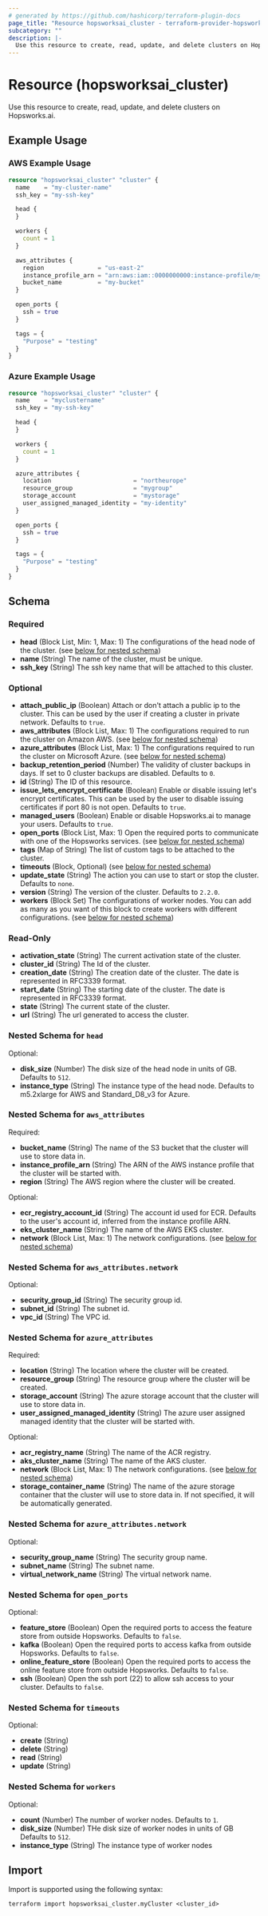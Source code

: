 ```yaml
---
# generated by https://github.com/hashicorp/terraform-plugin-docs
page_title: "Resource hopsworksai_cluster - terraform-provider-hopsworksai"
subcategory: ""
description: |-
  Use this resource to create, read, update, and delete clusters on Hopsworks.ai.
---
```

# Resource (hopsworksai_cluster)
Use this resource to create, read, update, and delete clusters on Hopsworks.ai.

## Example Usage

### AWS Example Usage 

```terraform
resource "hopsworksai_cluster" "cluster" {
  name    = "my-cluster-name"
  ssh_key = "my-ssh-key"

  head {
  }

  workers {
    count = 1
  }

  aws_attributes {
    region               = "us-east-2"
    instance_profile_arn = "arn:aws:iam::0000000000:instance-profile/my-instance-profile"
    bucket_name          = "my-bucket"
  }

  open_ports {
    ssh = true
  }

  tags = {
    "Purpose" = "testing"
  }
}
```

### Azure Example Usage 

```terraform
resource "hopsworksai_cluster" "cluster" {
  name    = "myclustername"
  ssh_key = "my-ssh-key"

  head {
  }

  workers {
    count = 1
  }

  azure_attributes {
    location                       = "northeurope"
    resource_group                 = "mygroup"
    storage_account                = "mystorage"
    user_assigned_managed_identity = "my-identity"
  }

  open_ports {
    ssh = true
  }

  tags = {
    "Purpose" = "testing"
  }
}
```

<!-- schema generated by tfplugindocs -->
## Schema

### Required

- **head** (Block List, Min: 1, Max: 1) The configurations of the head node of the cluster. (see [below for nested schema](#nestedblock--head))
- **name** (String) The name of the cluster, must be unique.
- **ssh_key** (String) The ssh key name that will be attached to this cluster.

### Optional

- **attach_public_ip** (Boolean) Attach or don't attach a public ip to the cluster. This can be used by the user if creating a cluster in private network. Defaults to `true`.
- **aws_attributes** (Block List, Max: 1) The configurations required to run the cluster on Amazon AWS. (see [below for nested schema](#nestedblock--aws_attributes))
- **azure_attributes** (Block List, Max: 1) The configurations required to run the cluster on Microsoft Azure. (see [below for nested schema](#nestedblock--azure_attributes))
- **backup_retention_period** (Number) The validity of cluster backups in days. If set to 0 cluster backups are disabled. Defaults to `0`.
- **id** (String) The ID of this resource.
- **issue_lets_encrypt_certificate** (Boolean) Enable or disable issuing let's encrypt certificates. This can be used by the user to disable issuing certificates if port 80 is not open. Defaults to `true`.
- **managed_users** (Boolean) Enable or disable Hopsworks.ai to manage your users. Defaults to `true`.
- **open_ports** (Block List, Max: 1) Open the required ports to communicate with one of the Hopsworks services. (see [below for nested schema](#nestedblock--open_ports))
- **tags** (Map of String) The list of custom tags to be attached to the cluster.
- **timeouts** (Block, Optional) (see [below for nested schema](#nestedblock--timeouts))
- **update_state** (String) The action you can use to start or stop the cluster. Defaults to `none`.
- **version** (String) The version of the cluster. Defaults to `2.2.0`.
- **workers** (Block Set) The configurations of worker nodes. You can add as many as you want of this block to create workers with different configurations. (see [below for nested schema](#nestedblock--workers))

### Read-Only

- **activation_state** (String) The current activation state of the cluster.
- **cluster_id** (String) The Id of the cluster.
- **creation_date** (String) The creation date of the cluster. The date is represented in RFC3339 format.
- **start_date** (String) The starting date of the cluster. The date is represented in RFC3339 format.
- **state** (String) The current state of the cluster.
- **url** (String) The url generated to access the cluster.

<a id="nestedblock--head"></a>
### Nested Schema for `head`

Optional:

- **disk_size** (Number) The disk size of the head node in units of GB. Defaults to `512`.
- **instance_type** (String) The instance type of the head node. Defaults to m5.2xlarge for AWS and Standard_D8_v3 for Azure.


<a id="nestedblock--aws_attributes"></a>
### Nested Schema for `aws_attributes`

Required:

- **bucket_name** (String) The name of the S3 bucket that the cluster will use to store data in.
- **instance_profile_arn** (String) The ARN of the AWS instance profile that the cluster will be started with.
- **region** (String) The AWS region where the cluster will be created.

Optional:

- **ecr_registry_account_id** (String) The account id used for ECR. Defaults to the user's account id, inferred from the instance profille ARN.
- **eks_cluster_name** (String) The name of the AWS EKS cluster.
- **network** (Block List, Max: 1) The network configurations. (see [below for nested schema](#nestedblock--aws_attributes--network))

<a id="nestedblock--aws_attributes--network"></a>
### Nested Schema for `aws_attributes.network`

Optional:

- **security_group_id** (String) The security group id.
- **subnet_id** (String) The subnet id.
- **vpc_id** (String) The VPC id.



<a id="nestedblock--azure_attributes"></a>
### Nested Schema for `azure_attributes`

Required:

- **location** (String) The location where the cluster will be created.
- **resource_group** (String) The resource group where the cluster will be created.
- **storage_account** (String) The azure storage account that the cluster will use to store data in.
- **user_assigned_managed_identity** (String) The azure user assigned managed identity that the cluster will be started with.

Optional:

- **acr_registry_name** (String) The name of the ACR registry.
- **aks_cluster_name** (String) The name of the AKS cluster.
- **network** (Block List, Max: 1) The network configurations. (see [below for nested schema](#nestedblock--azure_attributes--network))
- **storage_container_name** (String) The name of the azure storage container that the cluster will use to store data in. If not specified, it will be automatically generated.

<a id="nestedblock--azure_attributes--network"></a>
### Nested Schema for `azure_attributes.network`

Optional:

- **security_group_name** (String) The security group name.
- **subnet_name** (String) The subnet name.
- **virtual_network_name** (String) The virtual network name.



<a id="nestedblock--open_ports"></a>
### Nested Schema for `open_ports`

Optional:

- **feature_store** (Boolean) Open the required ports to access the feature store from outside Hopsworks. Defaults to `false`.
- **kafka** (Boolean) Open the required ports to access kafka from outside Hopsworks. Defaults to `false`.
- **online_feature_store** (Boolean) Open the required ports to access the online feature store from outside Hopsworks. Defaults to `false`.
- **ssh** (Boolean) Open the ssh port (22) to allow ssh access to your cluster. Defaults to `false`.


<a id="nestedblock--timeouts"></a>
### Nested Schema for `timeouts`

Optional:

- **create** (String)
- **delete** (String)
- **read** (String)
- **update** (String)


<a id="nestedblock--workers"></a>
### Nested Schema for `workers`

Optional:

- **count** (Number) The number of worker nodes. Defaults to `1`.
- **disk_size** (Number) THe disk size of worker nodes in units of GB Defaults to `512`.
- **instance_type** (String) The instance type of worker nodes

## Import

Import is supported using the following syntax:
```shell
terraform import hopsworksai_cluster.myCluster <cluster_id>
```
